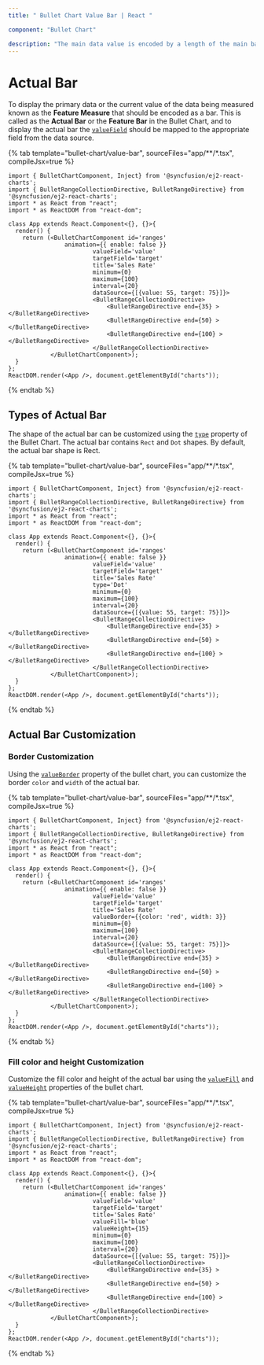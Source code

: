 ```yaml
---
title: " Bullet Chart Value Bar | React "

component: "Bullet Chart"

description: "The main data value is encoded by a length of the main bar in the middle of the chart, known as the Feature Measure. "
---
```


# Actual Bar

To display the primary data or the current value of the data being measured known as the **Feature Measure** that should be encoded as a bar. This is called as the **Actual Bar** or the **Feature Bar** in the Bullet Chart, and to display the actual bar the [`valueField`](https://ej2.syncfusion.com/react/documentation/api/bullet-chart/#valuefield) should be mapped to the appropriate field from the data source.

{% tab template="bullet-chart/value-bar", sourceFiles="app/**/*.tsx", compileJsx=true %}

```tsx
import { BulletChartComponent, Inject} from '@syncfusion/ej2-react-charts';
import { BulletRangeCollectionDirective, BulletRangeDirective} from '@syncfusion/ej2-react-charts';
import * as React from "react";
import * as ReactDOM from "react-dom";

class App extends React.Component<{}, {}>{
  render() {
    return (<BulletChartComponent id='ranges'
                animation={{ enable: false }}
                        valueField='value'
                        targetField='target'
                        title='Sales Rate'
                        minimum={0}
                        maximum={100}
                        interval={20}
                        dataSource={[{value: 55, target: 75}]}>
                        <BulletRangeCollectionDirective>
                            <BulletRangeDirective end={35} ></BulletRangeDirective>
                            <BulletRangeDirective end={50} ></BulletRangeDirective>
                            <BulletRangeDirective end={100} ></BulletRangeDirective>
                        </BulletRangeCollectionDirective>
            </BulletChartComponent>);
  }
};
ReactDOM.render(<App />, document.getElementById("charts"));
```

{% endtab %}

## Types of Actual Bar

The shape of the actual bar can be customized using the [`type`](https://ej2.syncfusion.com/react/documentation/api/bullet-chart/#type) property of the Bullet Chart. The actual bar contains `Rect` and `Dot` shapes. By default, the actual bar shape is Rect.

{% tab template="bullet-chart/value-bar", sourceFiles="app/**/*.tsx", compileJsx=true %}

```tsx
import { BulletChartComponent, Inject} from '@syncfusion/ej2-react-charts';
import { BulletRangeCollectionDirective, BulletRangeDirective} from '@syncfusion/ej2-react-charts';
import * as React from "react";
import * as ReactDOM from "react-dom";

class App extends React.Component<{}, {}>{
  render() {
    return (<BulletChartComponent id='ranges'
                animation={{ enable: false }}
                        valueField='value'
                        targetField='target'
                        title='Sales Rate'
                        type='Dot'
                        minimum={0}
                        maximum={100}
                        interval={20}
                        dataSource={[{value: 55, target: 75}]}>
                        <BulletRangeCollectionDirective>
                            <BulletRangeDirective end={35} ></BulletRangeDirective>
                            <BulletRangeDirective end={50} ></BulletRangeDirective>
                            <BulletRangeDirective end={100} ></BulletRangeDirective>
                        </BulletRangeCollectionDirective>
            </BulletChartComponent>);
  }
};
ReactDOM.render(<App />, document.getElementById("charts"));
```

{% endtab %}

## Actual Bar Customization

### Border Customization

Using the [`valueBorder`](https://ej2.syncfusion.com/react/documentation/api/bullet-chart/#valueborder) property of the bullet chart, you can customize the border `color` and `width` of the actual bar.

{% tab template="bullet-chart/value-bar", sourceFiles="app/**/*.tsx", compileJsx=true %}

```tsx
import { BulletChartComponent, Inject} from '@syncfusion/ej2-react-charts';
import { BulletRangeCollectionDirective, BulletRangeDirective} from '@syncfusion/ej2-react-charts';
import * as React from "react";
import * as ReactDOM from "react-dom";

class App extends React.Component<{}, {}>{
  render() {
    return (<BulletChartComponent id='ranges'
                animation={{ enable: false }}
                        valueField='value'
                        targetField='target'
                        title='Sales Rate'
                        valueBorder={{color: 'red', width: 3}}
                        minimum={0}
                        maximum={100}
                        interval={20}
                        dataSource={[{value: 55, target: 75}]}>
                        <BulletRangeCollectionDirective>
                            <BulletRangeDirective end={35} ></BulletRangeDirective>
                            <BulletRangeDirective end={50} ></BulletRangeDirective>
                            <BulletRangeDirective end={100} ></BulletRangeDirective>
                        </BulletRangeCollectionDirective>
            </BulletChartComponent>);
  }
};
ReactDOM.render(<App />, document.getElementById("charts"));
```

{% endtab %}

### Fill color and height Customization

Customize the fill color and height of the actual bar using the [`valueFill`](https://ej2.syncfusion.com/react/documentation/api/bullet-chart/#valuefill) and [`valueHeight`](https://ej2.syncfusion.com/react/documentation/api/bullet-chart/#valueheight) properties of the bullet chart.

{% tab template="bullet-chart/value-bar", sourceFiles="app/**/*.tsx", compileJsx=true %}

```tsx
import { BulletChartComponent, Inject} from '@syncfusion/ej2-react-charts';
import { BulletRangeCollectionDirective, BulletRangeDirective} from '@syncfusion/ej2-react-charts';
import * as React from "react";
import * as ReactDOM from "react-dom";

class App extends React.Component<{}, {}>{
  render() {
    return (<BulletChartComponent id='ranges'
                animation={{ enable: false }}
                        valueField='value'
                        targetField='target'
                        title='Sales Rate'
                        valueFill='blue'
                        valueHeight={15}
                        minimum={0}
                        maximum={100}
                        interval={20}
                        dataSource={[{value: 55, target: 75}]}>
                        <BulletRangeCollectionDirective>
                            <BulletRangeDirective end={35} ></BulletRangeDirective>
                            <BulletRangeDirective end={50} ></BulletRangeDirective>
                            <BulletRangeDirective end={100} ></BulletRangeDirective>
                        </BulletRangeCollectionDirective>
            </BulletChartComponent>);
  }
};
ReactDOM.render(<App />, document.getElementById("charts"));
```

{% endtab %}